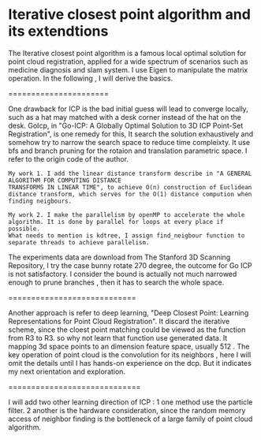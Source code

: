 #  Iterative closest point algorithm and its extendtions


The Iterative closest point algorithm is a famous local optimal solution for point cloud registration, applied for a wide spectrum of scenarios such as medicine diagnosis and slam system.
I use Eigen to manipulate the matrix operation. In the following , I will derive the basics.

======================

One drawback for ICP is the bad initial guess will lead to converge locally, such as a hat may matched with a desk corner instead of the hat on the desk.
GoIcp, in "Go-ICP: A Globally Optimal Solution to 
3D ICP Point-Set Registration",  is one remedy for this, It search the solution exhaustively and somehow try to narrow the search space to reduce time compleixty. It use bfs and branch pruning for the rotaion and translation parametric space. I refer to the origin code of the author.

	My work 1. I add the linear distance transform describe in "A GENERAL ALGORITHM FOR COMPUTING DISTANCE 
	TRANSFORMS IN LINEAR TIME", to achieve O(n) construction of Euclidean distance transform, which serves for the O(1) distance compution when finding neigbours.

	My work 2. I make the parallelism by openMP to accelerate the whole algorithm. It is done by parallel for loops at every place if possible. 
	What needs to mention is kdtree, I assign find_neigbour function to separate threads to achieve parallelism.

The experiments data are download from The Stanford 3D Scanning Repository, I try the case bunny rotate 270 degree, the outcome for Go ICP is not satisfactory.
I consider the bound is actually not much narrowed enough to prune branches , then it has to search the whole space.


============================

Another approach is refer to deep learning, "Deep Closest Point: Learning Representations for Point Cloud Registration". It discard the iterative scheme, since the cloest point matching could be viewed as the function from R3 to R3. so why not learn that function use generated data. 
It mapping 3d space points to an  dimension feature space, usually 512 .  The key operation of point cloud is the convolution for its neighbors , here I will omit the details until I has hands-on experience on the dcp. But it indicates my next orientation and exploration.

=============================

I will add two other learning direction of ICP :
1 one method use the particle filter.
2 another is the hardware consideration, since the random memory access of neighbor finding is the bottleneck of a large family of point cloud algorithm.

